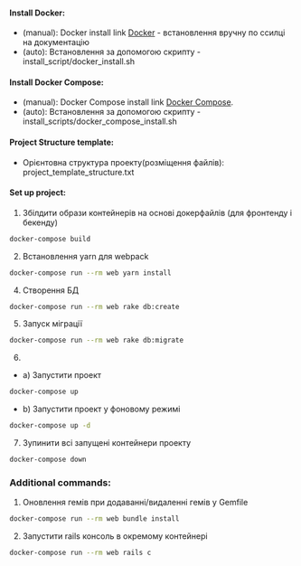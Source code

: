 #### Install Docker:
 - (manual): Docker install link [Docker](https://docs.docker.com/engine/install/ubuntu/) - встановлення вручну по ссилці на документацію
 - (auto): Встановлення за допомогою скрипту - install_script/docker_install.sh

#### Install Docker Compose:
 - (manual): Docker Compose install link [Docker Compose](https://docs.docker.com/compose/install/).
 - (auto): Встановлення за допомогою скрипту - install_scripts/docker_compose_install.sh

#### Project Structure template:
 - Орієнтовна структура проекту(розміщення файлів): project_template_structure.txt 

#### Set up project:
1. Збілдити образи контейнерів на основі докерфайлів (для фронтенду і бекенду)
```sh
docker-compose build
```
2. Встановлення yarn для webpack 
```sh
docker-compose run --rm web yarn install
```
4. Створення БД
```sh
docker-compose run --rm web rake db:create
```
5. Запуск міграції
```sh
docker-compose run --rm web rake db:migrate
```
6. 
 - a) Запустити проект
```sh
docker-compose up
```
 - b) Запустити проект у фоновому режимі
```sh
docker-compose up -d
```
7. Зупинити всі запущені контейнери проекту
```sh
docker-compose down
```
### Additional commands: 
1. Оновлення гемів при додаванні/видаленні гемів у Gemfile
```sh
docker-compose run --rm web bundle install
```
2. Запустити rails консоль в окремому контейнері
```sh
docker-compose run --rm web rails c
```
